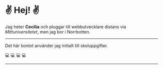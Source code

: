 # :v: Hej! :v:

Jag heter **Cecilia** och pluggar till webbutvecklare distans via *Mittuniversitetet*, men jag bor i Norrbotten.
____
Det här kontot använder jag initialt till skoluppgifter.

:computer: :computer: :computer: :computer:
____

[^1]: celi2302@student.miun.se 
